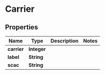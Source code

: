 
# Carrier

## Properties
Name | Type | Description | Notes
------------ | ------------- | ------------- | -------------
**carrier** | **Integer** |  | 
**label** | **String** |  | 
**scac** | **String** |  | 



